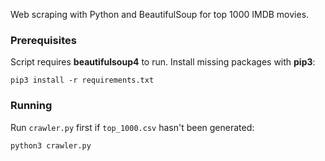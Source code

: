 Web scraping with Python and BeautifulSoup for top 1000 IMDB movies.

### Prerequisites
Script requires **beautifulsoup4**  to run.
Install missing packages with **pip3**:
```
pip3 install -r requirements.txt
```

### Running
Run `crawler.py` first if `top_1000.csv` hasn't been generated:
```
python3 crawler.py
```
